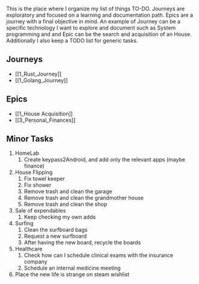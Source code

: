 
This is the place where I organize my list of things TO-DO. Journeys are exploratory and focused on a learning and documentation path. Epics are a journey with a final objective in mind. An example of Journey can be a specific technology I  want to explore and document such as System programming and and Epic can be the search and acquisition of an House. Additionally I also keep a TODO list for generic tasks.

## Journeys
- [[1_Rust_Journey]]
- [[1_Golang_Journey]]

## Epics
- [[1_House Acquisition]]
- [[3_Personal_Finances]]

## Minor Tasks

1. HomeLab
	1. Create keypass2Android, and add only the relevant apps (maybe finance)
2. House Flipping
	1. Fix towel keeper
	2. Fix shower
	3. Remove trash and clean the garage
	4. Remove trash and clean the grandmother house
	5. Remove trash and clean the shop
3. Sale of expendables
	1. Keep checking my own adds
4. Surfing 
	1. Clean the surfboard bags
	2. Request a new surfboard
	3. After having the new board, recycle the boards
5. Healthcare
	1. Check how can I schedule clinical exams with the insurance company
	2. Schedule an internal medicine meeting
6. Place the new life is strange on steam wishlist